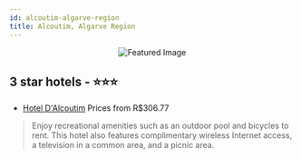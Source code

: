 ```yaml
---
id: alcoutim-algarve-region
title: Alcoutim, Algarve Region
---
```


<center><img src="https://i.travelapi.com/hotels/12000000/11970000/11963100/11963078/6008c274_z.jpg" alt="Featured Image" /></center>


##  3 star hotels - ⭐️⭐️⭐️

-    [Hotel D'Alcoutim](https://us.hurb.com/hotels/alcoutim/hotel-d-alcoutim-JNP-JP02659S?cmp=18055) Prices from R$306.77
   > Enjoy recreational amenities such as an outdoor pool and bicycles to rent. This hotel also features complimentary wireless Internet access, a television in a common area, and a picnic area.
